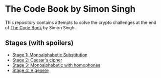 # The Code Book by Simon Singh

This repository contains attempts to solve the crypto challenges
at the end of [The Code Book](http://simonsingh.net/books/the-code-book/) by Simon Singh.

## Stages (with spoilers)
- [Stage 1: Monoalphabetic Substitution](stage1/README.md)
- [Stage 2: Caesar's cipher](stage2/README.md)
- [Stage 3: Monoalphabetic with homophones](stage3/README.md)
- [Stage 4: Vigenere](stage4/README.md)
